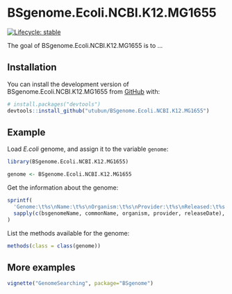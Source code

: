 
# BSgenome.Ecoli.NCBI.K12.MG1655

<!-- badges: start -->
[![Lifecycle: stable](https://img.shields.io/badge/lifecycle-stable-brightgreen.svg)](https://lifecycle.r-lib.org/articles/stages.html#stable)
<!-- badges: end -->

The goal of BSgenome.Ecoli.NCBI.K12.MG1655 is to ...

## Installation

You can install the development version of BSgenome.Ecoli.NCBI.K12.MG1655 from [GitHub](https://github.com/) with:

``` r
# install.packages("devtools")
devtools::install_github("utubun/BSgenome.Ecoli.NCBI.K12.MG1655")
```

## Example

Load *E.coli* genome, and assign it to the variable `genome`:

``` r
library(BSgenome.Ecoli.NCBI.K12.MG1655)

genome <- BSgenome.Ecoli.NCBI.K12.MG1655
```

Get the information about the genome:

``` r
sprintf(
  'Genome:\t%s\nName:\t%s\nOrganism:\t%s\nProvider:\t%s\nReleased:\t%s',
  sapply(c(bsgenomeName, commonName, organism, provider, releaseDate), \(f) {f(genome)})
)
```

List the methods available for the genome:

``` r
methods(class = class(genome))
```

## More examples

``` r
vignette("GenomeSearching", package="BSgenome")
```
